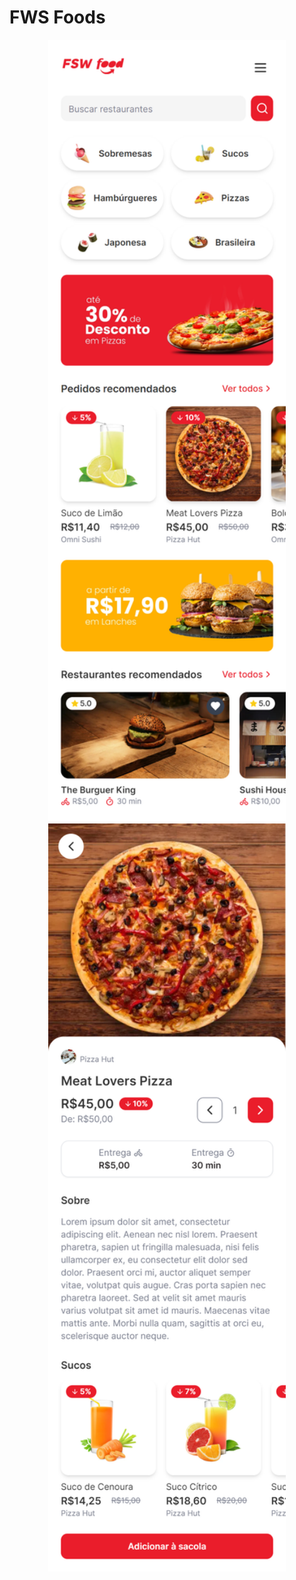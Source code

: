 # FWS Foods

<div align="center">
  <img src="https://github.com/Lucasasdev/fsw-foods/blob/main/public/fsw-home.png" width="380px"/>
  <img src="https://github.com/Lucasasdev/fsw-foods/blob/main/public/fsw-product-page.png" width="380px"/>
</div>
